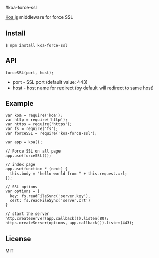 #koa-force-ssl

[Koa.js](http://koajs.com/) middleware for force SSL

## Install 
```
$ npm install koa-force-ssl
```

## API
`forceSSL(port, host);`

* port - SSL port (default value: 443)
* host - host name for redirect (by default will redirect to same host)

## Example
```
var koa = require('koa');
var http = require('http');
var https = require('https');
var fs = require('fs');
var forceSSL = require('koa-force-ssl');

var app = koa();

// Force SSL on all page
app.use(forceSSL());

// index page
app.use(function * (next) {
  this.body = "hello world from " + this.request.url;
});

// SSL options
var options = {
  key: fs.readFileSync('server.key'),
  cert: fs.readFileSync('server.crt')
}

// start the server
http.createServer(app.callback()).listen(80);
https.createServer(options, app.callback()).listen(443);
```

## License
MIT
